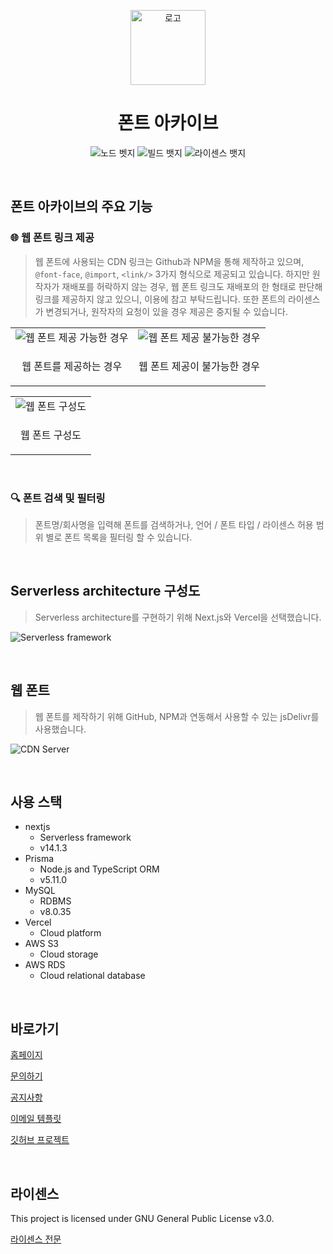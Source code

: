 <p align="center">
  <img src="https://fonts-archive.s3.ap-northeast-2.amazonaws.com/logo_squared.png"  alt="로고" align="center" height="120">
  <h1 align="center">폰트 아카이브</h1>
  <p align="center">
    <img src="https://img.shields.io/badge/Node-v18.+-%231B73E7" alt="노드 벳지"/> 
    <img src="https://img.shields.io/badge/Build-nextjs-%231B73E7" alt="빌드 뱃지"/>
    <img src="https://img.shields.io/badge/License-GPL%20v3.0-%231B73E7" alt="라이센스 뱃지"/>
  </p>
</p>

&nbsp;

## 폰트 아카이브의 주요 기능

### 🌐 웹 폰트 링크 제공

> 웹 폰트에 사용되는 CDN 링크는 Github과 NPM을 통해 제작하고 있으며, `@font-face`, `@import`, `<link/>` 3가지 형식으로 제공되고 있습니다. 하지만 원작자가 재배포를 허락하지 않는 경우, 웹 폰트 링크도 재배포의 한 형태로 판단해 링크를 제공하지 않고 있으니, 이용에 참고 부탁드립니다. 또한 폰트의 라이센스가 변경되거나, 원작자의 요청이 있을 경우 제공은 중지될 수 있습니다.

<table align=center>
  <tr>
    <td>
      <img src="https://fonts-archive.s3.ap-northeast-2.amazonaws.com/readme_webfont.png" alt="웹 폰트 제공 가능한 경우"/>
    </td>
    <td>
      <img src="https://fonts-archive.s3.ap-northeast-2.amazonaws.com/readme_webfont_hide.png" alt="웹 폰트 제공 불가능한 경우"/>
    </td>
  </tr>
  <tr>
    <td>
      <p align=center>웹 폰트를 제공하는 경우</p>
    </td>
    <td>
      <p align=center>웹 폰트 제공이 불가능한 경우</p>
    </td>
  </tr>
</table>

<table align=center>
  <tr>
    <td>
      <img src="https://fonts-archive.s3.ap-northeast-2.amazonaws.com/readme_webfont_structure.svg" alt="웹 폰트 구성도"/>
    </td>
  </tr>
  <tr>
    <td>
      <p align=center>웹 폰트 구성도</p>
    </td>
  </tr>
</table>

&nbsp;

### 🔍 폰트 검색 및 필터링

> 폰트명/회사명을 입력해 폰트를 검색하거나, 언어 / 폰트 타입 / 라이센스 허용 범위 별로 폰트 목록을 필터링 할 수 있습니다.

&nbsp;

## Serverless architecture 구성도

> Serverless architecture를 구현하기 위해 Next.js와 Vercel을 선택했습니다.

![Serverless framework](https://fonts-archive.s3.ap-northeast-2.amazonaws.com/readme-serverless-architecture.svg)

&nbsp;

## 웹 폰트

> 웹 폰트를 제작하기 위해 GitHub, NPM과 연동해서 사용할 수 있는 jsDelivr를 사용했습니다.

![CDN Server](https://fonts-archive.s3.ap-northeast-2.amazonaws.com/readme-cdn-server.svg)

&nbsp;

## 사용 스택

- nextjs
  - Serverless framework
  - v14.1.3
- Prisma
  - Node.js and TypeScript ORM
  - v5.11.0
- MySQL
  - RDBMS
  - v8.0.35
- Vercel
  - Cloud platform
- AWS S3
  - Cloud storage
- AWS RDS
  - Cloud relational database

&nbsp;

## 바로가기

[홈페이지](https://fonts.taedonn.com)

[문의하기](https://fonts.taedonn.com/issue)

[공지사항](https://fonts.taedonn.com/notices)

[이메일 템플릿](https://github.com/taedonn/fonts-archive-email-template)

[깃허브 프로젝트](https://github.com/fonts-archive)

&nbsp;

## 라이센스

This project is licensed under GNU General Public License v3.0.

[라이센스 전문](https://www.gnu.org/licenses/gpl-3.0.html)
